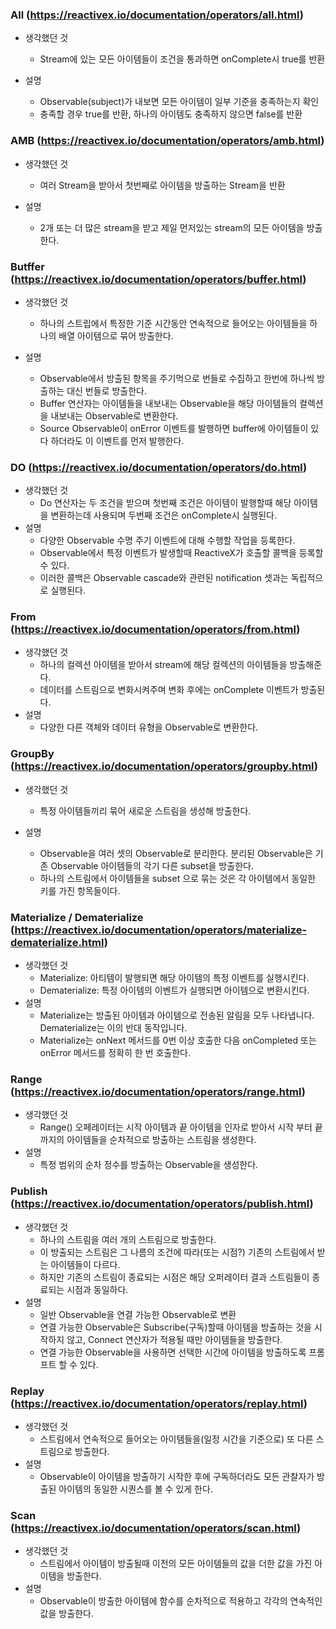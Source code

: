 ### All (https://reactivex.io/documentation/operators/all.html)

- 생각했던 것

  - Stream에 있는 모든 아이템들이 조건을 통과하면 onComplete시 true를 반환

- 설명
  - Observable(subject)가 내보면 모든 아이템이 일부 기준을 충족하는지 확인
  - 충족할 경우 true를 반환, 하나의 아이템도 충족하지 않으면 false를 반환

### AMB (https://reactivex.io/documentation/operators/amb.html)

- 생각했던 것

  - 여러 Stream을 받아서 첫번째로 아이템을 방출하는 Stream을 반환

- 설명
  - 2개 또는 더 많은 stream을 받고 제일 먼저있는 stream의 모든 아이템을 방출한다.

### Butffer (https://reactivex.io/documentation/operators/buffer.html)

- 생각했던 것

  - 하나의 스트립에서 특정한 기준 시간동안 연속적으로 들어오는 아이템들을 하나의 배열 아이템으로 묶어 방출한다.

- 설명
  - Observable에서 방출된 항목을 주기먹으로 번들로 수집하고 한번에 하나씩 방출하는 대신 번들로 방출한다.
  - Buffer 연산자는 아이템들을 내보내는 Observable을 해당 아이템들의 컬렉션을 내보내는 Observable로 변환한다.
  - Source Observable이 onError 이벤트를 발행하면 buffer에 아이템들이 있다 하더라도 이 이벤트를 먼저 발행한다.

### DO (https://reactivex.io/documentation/operators/do.html)

- 생각했던 것
  - Do 연산자는 두 조건을 받으며 첫번째 조건은 아이템이 발행할때 해당 아이템을 변환하는데 사용되며 두번째 조건은 onComplete시 실행된다.
- 설명
  - 다양한 Observable 수명 주기 이벤트에 대해 수행할 작업을 등록한다.
  - Observable에서 특정 이벤트가 발생할때 ReactiveX가 호출할 콜백을 등록할 수 있다.
  - 이러한 콜백은 Observable cascade와 관련된 notification 셋과는 독립적으로 실행된다.

### From (https://reactivex.io/documentation/operators/from.html)

- 생각했던 것
  - 하나의 컬렉션 아이템을 받아서 stream에 해당 컬렉션의 아이템들을 방출해준다.
  - 데이터를 스트림으로 변화시켜주며 변화 후에는 onComplete 이벤트가 방출된다.
- 설명
  - 다양한 다른 객체와 데이터 유형을 Observable로 변환한다.

### GroupBy (https://reactivex.io/documentation/operators/groupby.html)

- 생각했던 것

  - 특정 아이템들끼리 묶어 새로운 스트림을 생성해 방출한다.

- 설명
  - Observable을 여러 셋의 Observable로 분리한다. 분리된 Observable은 기존 Observable 아이템들의 각기 다른 subset을 방출한다.
  - 하나의 스트림에서 아이템들을 subset 으로 묶는 것은 각 아이템에서 동일한 키를 가진 항목들이다.

### Materialize / Dematerialize (https://reactivex.io/documentation/operators/materialize-dematerialize.html)

- 생각했던 것
  - Materialize: 아티템이 발행되면 해당 아이템의 특정 이벤트를 실행시킨다.
  - Dematerialize: 특정 아이템의 이벤트가 실행되면 아이템으로 변환시킨다.
- 설명
  - Materialize는 방출된 아이템과 아이템으로 전송된 알림을 모두 나타냅니다. Dematerialize는 이의 반대 동작입니다.
  - Materialize는 onNext 메서드를 0번 이상 호출한 다음 onCompleted 또는 onError 메서드를 정확히 한 번 호출한다.

### Range (https://reactivex.io/documentation/operators/range.html)

- 생각했던 것
  - Range() 오페레이터는 시작 아이템과 끝 아이템을 인자로 받아서 시작 부터 끝까지의 아이템들을 순차적으로 방출하는 스트림을 생성한다.
- 설명
  - 특정 범위의 순차 정수를 방출하는 Observable을 생성한다.

### Publish (https://reactivex.io/documentation/operators/publish.html)

- 생각했던 것
  - 하나의 스트림을 여러 개의 스트림으로 방출한다.
  - 이 방출되는 스트림은 그 나름의 조건에 따라(또는 시점?) 기존의 스트림에서 받는 아이템들이 다르다.
  - 하지만 기존의 스트림이 종료되는 시점은 해당 오퍼레이터 결과 스트림들이 종료되는 시점과 동일하다.
- 설명
  - 일반 Observable을 연결 가능한 Observable로 변환
  - 연결 가능한 Observable은 Subscribe(구독)할때 아이템을 방출하는 것을 시작하지 않고, Connect 연산자가 적용될 때만 아이템들을 방출한다.
  - 연결 가능한 Observable을 사용하면 선택한 시간에 아이템을 방출하도록 프롬프트 할 수 있다.

### Replay (https://reactivex.io/documentation/operators/replay.html)

- 생각했던 것
  - 스트림에서 연속적으로 들어오는 아이템들을(일정 시간을 기준으로) 또 다른 스트림으로 방출한다.
- 설명
  - Observable이 아이템을 방출하기 시작한 후에 구독하더라도 모든 관찰자가 방출된 아이템의 동일한 시퀀스를 볼 수 있게 한다.

### Scan (https://reactivex.io/documentation/operators/scan.html)

- 생각했던 것
  - 스트림에서 아이템이 방출될때 이전의 모든 아이템들의 값을 더한 값을 가진 아이템을 방출한다.
- 설명
  - Observable이 방출한 아이템에 함수를 순차적으로 적용하고 각각의 연속적인 값을 방출한다.
